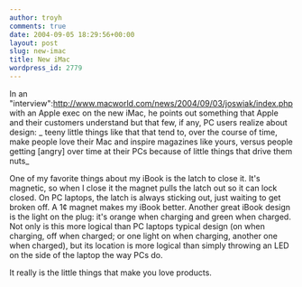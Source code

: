 ```yaml
---
author: troyh
comments: true
date: 2004-09-05 18:29:56+00:00
layout: post
slug: new-imac
title: New iMac
wordpress_id: 2779
---
```


In an "interview":http://www.macworld.com/news/2004/09/03/joswiak/index.php with an Apple exec on the new iMac, he points out something that Apple and their customers understand but that few, if any, PC users realize about design: _ teeny little things like that that tend to, over the course of time, make people love their Mac and inspire magazines like yours, versus people getting [angry] over time at their PCs because of little things that drive them nuts_

One of my favorite things about my iBook is the latch to close it. It's magnetic, so when I close it the magnet pulls the latch out so it can lock closed. On PC laptops, the latch is always sticking out, just waiting to get broken off. A 1¢ magnet makes my iBook better. Another great iBook design is the light on the plug: it's orange when charging and green when charged. Not only is this more logical than PC laptops typical design (on when charging, off when charged; or one light on when charging, another one when charged), but its location is more logical than simply throwing an LED on the side of the laptop the way PCs do.

It really is the little things that make you love products.

